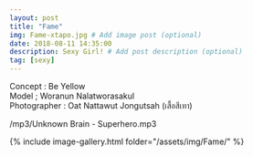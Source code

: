 ```yaml
---
layout: post
title: "Fame"
img: Fame-xtapo.jpg # Add image post (optional)
date: 2018-08-11 14:35:00
description: Sexy Girl! # Add post description (optional)
tag: [sexy]
---
```

Concept : Be Yellow  
Model ; Woranun Nalatworasakul  
Photographer : Oat Nattawut Jongutsah (เสื้อสีเทา)                 

/mp3/Unknown Brain - Superhero.mp3

{% include image-gallery.html folder="/assets/img/Fame/" %}
